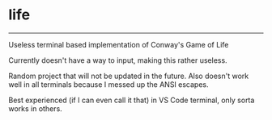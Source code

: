 # life
<hr>
Useless terminal based implementation of Conway's Game of Life

Currently doesn't have a way to input, making this rather useless.

Random project that will not be updated in the future.
Also doesn't work well in all terminals because I messed up the ANSI escapes.

Best experienced (if I can even call it that) in VS Code terminal, only sorta works in others.
